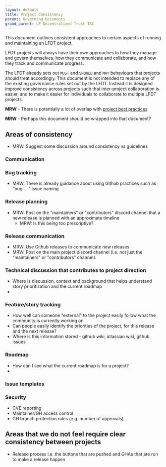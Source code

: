 ```yaml
---
layout: default
title: Project Consistency
parent: Governing Documents
grand_parent: LF Decentralized Trust TAC
---
```

[//]: # (SPDX-License-Identifier: CC-BY-4.0)

This document outlines consistent approaches to certain aspects of running and maintaining an LFDT project.

LFDT projects will always have their own approaches to how they manage and govern themselves, how they
communicate and collaborate, and how they track and communicate progress.

The LFDT already sets out `MUST` and `SHOULD` and `MAY` behaviours that projects should treat accordingly. This document
is not intended to replace any of the existing governance rules set out by the LFDT. Instead it is designed improve
consistency across projects such that inter-project collaboration is easier, and to make it easier for individuals to
collaborate to multiple LFDT projects.

**MRW** - There is potentially a lot of overlap with [project best practices](./project-best-practices.md)

**MRW** - Perhaps this document should be wrapped into that document?

## Areas of consistency

 - MRW: Suggest some discussion around consistency vs guidelines

### Communication

### Bug tracking

 - MRW: There is already guidance about using Github practices such as "bug: ..." issue naming

### Release planning

 - MRW: Post on the "maintainers" or "contributors" discord channel that a new release is planned with an approximate timeline
   - MRW: Is this being too prescriptive?

### Release communication

 - MRW: Use Github releases to communicate new releases
 - MRW: Post on the main project discord channel (i.e. not just the "maintainers" or "contributors" channels

### Technical discussion that contributes to project direction

 - Where is discussion, context and background that helps understand story prioritization and the current roadmap
 - 

### Feature/story tracking

 - How well can someone "external" to the project easily follow what the community is currently working on
 - Can people easily identify the priorities of the project, for this release and the next release?
 - Where is this information stored - github wiki, atlassian wiki, github issues

### Roadmap

 - How can I see what the current roadmap is for a project?
 - 

### Issue templates

### Security

 - CVE reporting
 - Maintainer/GH access control
 - GH branch protection rules (e.g. number of approvals)

## Areas that we do not feel require clear consistency between projects

 - Release process i.e. the buttons that are pushed and GHAs that are run to make a release happen
